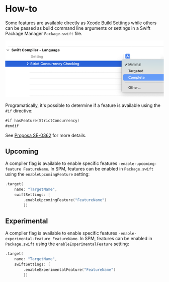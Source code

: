 # How-to

Some features are available directly as Xcode Build Settings while others can be passed as build command line arguments or settings in a Swift Package Manager `Package.swift` file.

![Xcode Build Settings named Strict Concurrency Checking](./assets/xcode-concurrency.png)

Programatically, it's possible to determine if a feature is available using the `#if` directive:

```swift
#if hasFeature(StrictConcurrency)
#endif
```

See [Proposa SE-0362](https://github.com/apple/swift-evolution/blob/main/proposals/0362-piecemeal-future-features.md) for more details.

## Upcoming

A compiler flag is available to enable specific features `-enable-upcoming-feature FeatureName`. In SPM, features can be enabled in `Package.swift` using the `enableUpcomingFeature` setting:

```swift
.target(
    name: "TargetName",
    swiftSettings: [
        .enableUpcomingFeature("FeatureName")
        ])
```

## Experimental

A compiler flag is available to enable specific features `-enable-experimental-feature FeatureName`. In SPM, features can be enabled in `Package.swift` using the `enableExperimentalFeature` setting:

```swift
.target(
    name: "TargetName",
    swiftSettings: [
        .enableExperimentalFeature("FeatureName")
        ])
```
